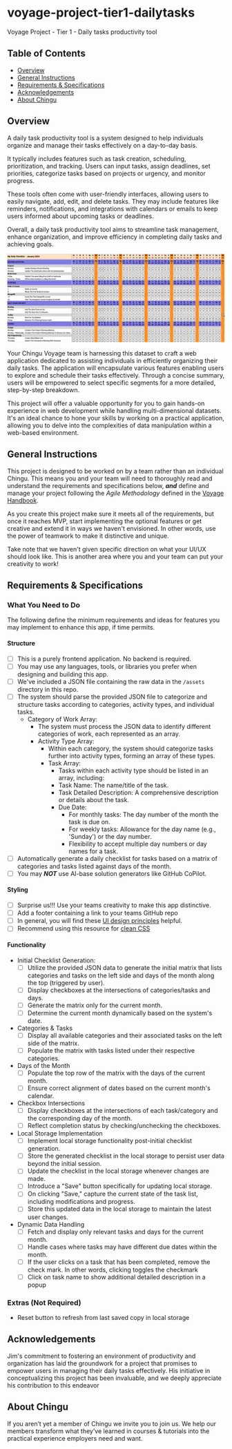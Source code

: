 # voyage-project-tier1-dailytasks
Voyage Project - Tier 1 - Daily tasks productivity tool

## Table of Contents

* [Overview](#overview)
* [General Instructions](#general-instructions)
* [Requirements & Specifications](#requirements-specifications)
* [Acknowledgements](#acknowledgements)
* [About Chingu](#about-chingu)

## Overview

A daily task productivity tool is a system designed to help individuals organize and manage their tasks effectively on a day-to-day basis. 

It typically includes features such as task creation, scheduling, prioritization, and tracking. Users can input tasks, assign deadlines, set priorities, categorize tasks based on projects or urgency, and monitor progress.

These tools often come with user-friendly interfaces, allowing users to easily navigate, add, edit, and delete tasks. They may include features like reminders, notifications, and integrations with calendars or emails to keep users informed about upcoming tasks or deadlines.

Overall, a daily task productivity tool aims to streamline task management, enhance organization, and improve efficiency in completing daily tasks and achieving goals.

![Example daily task productivity tool](./assets/daily_productivity_sample_ui.png)

Your Chingu Voyage team is harnessing this dataset to craft a web application dedicated to assisting individuals in efficiently organizing their daily tasks. The application will encapsulate various features enabling users to explore and schedule their tasks effectively. Through a concise summary, users will be empowered to select specific segments for a more detailed, step-by-step breakdown.

This project will offer a valuable opportunity for you to gain hands-on experience in web development while handling multi-dimensional datasets. It's an ideal chance to hone your skills by working on a practical application, allowing you to delve into the complexities of data manipulation within a web-based environment.

## General Instructions

This project is designed to be worked on by a team rather than an individual
Chingu. This means you and your team will need to thoroughly read and
understand the requirements and specifications below, **_and_** define and
manage your project following the _Agile Methodology_ defined in the
[Voyage Handbook](https://chingucohorts.notion.site/Voyage-Guide-1e528dcbf1d241c9a93b4627f6f1c809).

As you create this project make sure it meets all of the requirements, but once
it reaches MVP, start implementing the optional features or get creative and
extend it in ways we haven't envisioned. In other words, use the power of
teamwork to make it distinctive and unique.

Take note that we haven't given specific direction on what your UI/UX should
look like. This is another area where you and your team can put your creativity 
to work! 

## Requirements & Specifications

### What You Need to Do

The following define the minimum requirements and ideas for features you may
implement to enhance this app, if time permits.

#### Structure

- [ ] This is a purely frontend application. No backend is required. 
- [ ] You may use any languages, tools, or libraries you prefer when designing and building this app. 
- [ ] We've included a JSON file containing the raw data in the `/assets` directory in this repo. 
- [ ] The system should parse the provided JSON file to categorize and structure tasks according to categories, activity types, and individual tasks.
    - Category of Work Array:
        - The system must process the JSON data to identify different categories of work, each represented as an array.
        - Activity Type Array:
            - Within each category, the system should categorize tasks further into activity types, forming an array of these types.
            - Task Array:
                - Tasks within each activity type should be listed in an array, including:
                - Task Name: The name/title of the task.
                - Task Detailed Description: A comprehensive description or details about the task.
                - Due Date:
                    - For monthly tasks: The day number of the month the task is due on.
                    - For weekly tasks: Allowance for the day name (e.g., 'Sunday') or the day number.
                    - Flexibility to accept multiple day numbers or day names for a task.
- [ ] Automatically generate a daily checklist for tasks based on a matrix of categories and tasks listed against days of the month.
- [ ] You may **_NOT_** use AI-base solution generators like GitHub CoPilot.

#### Styling

- [ ] Surprise us!!! Use your teams creativity to make this app distinctive.
- [ ] Add a footer containing a link to your teams GitHub repo
- [ ] In general, you will find these [UI design principles](https://www.justinmind.com/ui-design/principles) helpful.
- [ ] Recommend using this resource for [clean CSS](https://www.devbridge.com/articles/implementing-clean-css-bem-method/)

#### Functionality

- Initial Checklist Generation:
    - [ ] Utilize the provided JSON data to generate the initial matrix that lists categories and tasks on the left side and days of the month along the top (triggered by user).
    - [ ] Display checkboxes at the intersections of categories/tasks and days.
    - [ ] Generate the matrix only for the current month.
    - [ ] Determine the current month dynamically based on the system's date.
- Categories & Tasks
    - [ ] Display all available categories and their associated tasks on the left side of the matrix.
    - [ ] Populate the matrix with tasks listed under their respective categories.
- Days of the Month
    - [ ] Populate the top row of the matrix with the days of the current month.
    - [ ] Ensure correct alignment of dates based on the current month's calendar.
- Checkbox Intersections
    - [ ] Display checkboxes at the intersections of each task/category and the corresponding day of the month.
    - [ ] Reflect completion status by checking/unchecking the checkboxes.
- Local Storage Implementation
    - [ ] Implement local storage functionality post-initial checklist generation.
    - [ ] Store the generated checklist in the local storage to persist user data beyond the initial session.
    - [ ] Update the checklist in the local storage whenever changes are made.
    - [ ] Introduce a "Save" button specifically for updating local storage.
    - [ ] On clicking "Save," capture the current state of the task list, including modifications and progress.
    - [ ] Store this updated data in the local storage to maintain the latest user changes.
- Dynamic Data Handling
    - [ ] Fetch and display only relevant tasks and days for the current month.
    - [ ] Handle cases where tasks may have different due dates within the month.
    - [ ] If the user clicks on a task that has been completed, remove the check mark. In other words, clicking toggles the
    checkmark
    - [ ] Click on task name to show additional detailed description in a popup

### Extras (Not Required)

- Reset button to refresh from last saved copy in local storage

## Acknowledgements

Jim's commitment to fostering an environment of productivity and organization has laid the groundwork for a project that promises to empower users in managing their daily tasks effectively. His initiative in conceptualizing this project has been invaluable, and we deeply appreciate his contribution to this endeavor

## About Chingu

If you aren’t yet a member of Chingu we invite you to join us. We help our 
members transform what they’ve learned in courses & tutorials into the 
practical experience employers need and want.